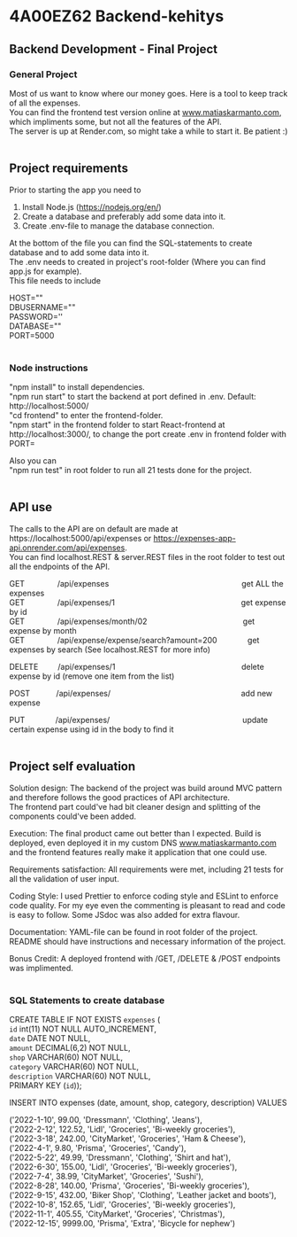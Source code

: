 # 4A00EZ62 Backend-kehitys

## Backend Development - Final Project

### General Project

Most of us want to know where our money goes. Here is a tool to keep track of all the expenses.  
You can find the frontend test version online at www.matiaskarmanto.com, which impliments some, but not all the features of the API.  
The server is up at Render.com, so might take a while to start it. Be patient :)  
   
   

## Project requirements

Prior to starting the app you need to
1) Install Node.js (https://nodejs.org/en/)
2) Create a database and preferably add some data into it.
3) Create .env-file to manage the database connection.

At the bottom of the file you can find the SQL-statements to create database and to add some data into it.  
The .env needs to created in project's root-folder (Where you can find app.js for example).  
This file needs to include

HOST=""  
DBUSERNAME=""  
PASSWORD=''  
DATABASE=""  
PORT=5000  
   
   
### Node instructions

"npm install" to install dependencies.   
"npm run start" to start the backend at port defined in .env. Default: http://localhost:5000/  
"cd frontend" to enter the frontend-folder.  
"npm start" in the frontend folder to start React-frontend at http://localhost:3000/, to change the port create .env in frontend folder with PORT=

Also you can  
"npm run test" in root folder to run all 21 tests done for the project.  
   

## API use  

The calls to the API are on default are made at https://localhost:5000/api/expenses or https://expenses-app-api.onrender.com/api/expenses.  
You can find localhost.REST & server.REST files in the root folder to test out all the endpoints of the API.
  
  
GET               /api/expenses                                                             get ALL the expenses   
GET               /api/expenses/1                                                          get expense by id  
GET               /api/expenses/month/02                                            get expense by month  
GET               /api/expense/expense/search?amount=200              get expenses by search (See localhost.REST for more info) 

DELETE         /api/expenses/1                                                          delete expense by id (remove one item from the list)

POST            /api/expenses/                                                            add new expense

PUT                  /api/expenses/                                                             update certain expense using id in the body to find it  
   
   
## Project self evaluation

Solution design: The backend of the project was build around MVC pattern and therefore follows the good practices of API architecture.  
The frontend part could've had bit cleaner design and splitting of the components could've been added. 

Execution: The final product came out better than I expected. Build is deployed, even deployed it in my custom DNS www.matiaskarmanto.com and the frontend features really make it application that one could use.  

Requirements satisfaction: All requirements were met, including 21 tests for all the validation of user input.  

Coding Style: I used Prettier to enforce coding style and ESLint to enforce code quality. For my eye even the commenting is pleasant to read and code is easy to follow. Some JSdoc was also added for extra flavour.

Documentation: YAML-file can be found in root folder of the project. README should have instructions and necessary information of the project.  

Bonus Credit: A deployed frontend with /GET, /DELETE & /POST endpoints was implimented.  
   

### SQL Statements to create database  

CREATE TABLE IF NOT EXISTS `expenses` (  
`id` int(11) NOT NULL AUTO_INCREMENT,  
`date` DATE NOT NULL,  
`amount` DECIMAL(6,2) NOT NULL,  
`shop` VARCHAR(60) NOT NULL,  
`category` VARCHAR(60) NOT NULL,  
`description` VARCHAR(60) NOT NULL,  
PRIMARY KEY (`id`));

INSERT INTO expenses (date, amount, shop, category, description) VALUES 

('2022-1-10', 99.00, 'Dressmann', 'Clothing', 'Jeans'),  
('2022-2-12', 122.52, 'Lidl', 'Groceries', 'Bi-weekly groceries'),  
('2022-3-18', 242.00, 'CityMarket', 'Groceries', 'Ham & Cheese'),  
('2022-4-1', 9.80, 'Prisma', 'Groceries', 'Candy'),  
('2022-5-22', 49.99, 'Dressmann', 'Clothing', 'Shirt and hat'),  
('2022-6-30', 155.00, 'Lidl', 'Groceries', 'Bi-weekly groceries'),  
('2022-7-4', 38.99, 'CityMarket', 'Groceries', 'Sushi'),  
('2022-8-28', 140.00, 'Prisma', 'Groceries', 'Bi-weekly groceries'),  
('2022-9-15', 432.00, 'Biker Shop', 'Clothing', 'Leather jacket and boots'),  
('2022-10-8', 152.65, 'Lidl', 'Groceries', 'Bi-weekly groceries'),  
('2022-11-1', 405.55, 'CityMarket', 'Groceries', 'Christmas'),  
('2022-12-15', 9999.00, 'Prisma', 'Extra', 'Bicycle for nephew')  

